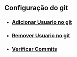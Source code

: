 ## Configuração do git
- ### <a href="https://github.com/gladsonsimoes/git/blob/main/guias/arquives/adicionar_usuario.md"> Adicionar Usuario no git </a> <br>
- ### <a href="https://github.com/gladsonsimoes/git/blob/main/guias/arquives/remover_usuario.md"> Remover Usuario no git</a> <br>
- ### <a href="https://docs.github.com/pt/authentication/managing-commit-signature-verification/signing-commits"> Verificar Commits </a>

